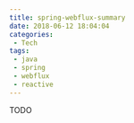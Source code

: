 ```yaml
---
title: spring-webflux-summary
date: 2018-06-12 18:04:04
categories: 
 - Tech
tags:
 - java
 - spring 
 - webflux 
 - reactive
---
```



TODO 
